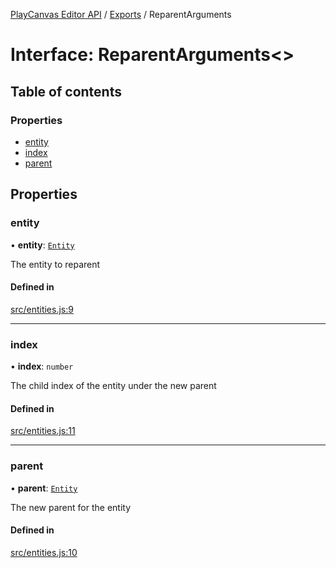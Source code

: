 [PlayCanvas Editor API](../README.md) / [Exports](../modules.md) / ReparentArguments

# Interface: ReparentArguments<\>

## Table of contents

### Properties

- [entity](ReparentArguments.md#entity)
- [index](ReparentArguments.md#index)
- [parent](ReparentArguments.md#parent)

## Properties

### entity

• **entity**: [`Entity`](../classes/Entity.md)

The entity to reparent

#### Defined in

[src/entities.js:9](https://github.com/playcanvas/editor-api/blob/3c9e682/src/entities.js#L9)

___

### index

• **index**: `number`

The child index of the entity under the new parent

#### Defined in

[src/entities.js:11](https://github.com/playcanvas/editor-api/blob/3c9e682/src/entities.js#L11)

___

### parent

• **parent**: [`Entity`](../classes/Entity.md)

The new parent for the entity

#### Defined in

[src/entities.js:10](https://github.com/playcanvas/editor-api/blob/3c9e682/src/entities.js#L10)
